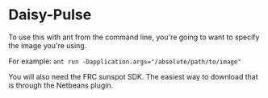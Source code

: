 Daisy-Pulse
===========

To use this with ant from the command line, you're going to want to specify the image you're using.

For example:
    `ant run -Dapplication.args="/absolute/path/to/image"`

You will also need the FRC sunspot SDK. The easiest way to download that is through the Netbeans plugin. 
